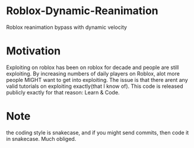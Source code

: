 # Roblox-Dynamic-Reanimation
Roblox reanimation bypass with dynamic velocity

# Motivation
Exploiting on roblox has been on roblox for decade and people are still exploiting.
By increasing numbers of daily players on Roblox, alot more people MIGHT want to get
into exploiting.
The issue is that there arent any valid tutorials on exploiting exactly(that I know of).
This code is released publicly exactly for that reason: Learn & Code.

# Note
the coding style is snakecase, and if you might send commits, then code it in snakecase.
Much obliged.
